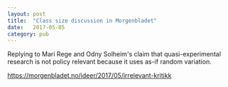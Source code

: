 ```yaml
---
layout: post
title:  "Class size discussion in Morgenbladet"
date:   2017-05-05
category: pub
---
```

Replying to Mari Rege and Odny Solheim's claim that quasi-experimental research is not policy relevant because it uses as-if random variation.

<a href="https://morgenbladet.no/ideer/2017/05/irrelevant-kritikk">https://morgenbladet.no/ideer/2017/05/irrelevant-kritikk</a>
